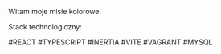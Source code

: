 Witam moje misie kolorowe.

Stack technologiczny:

#REACT
#TYPESCRIPT
#INERTIA
#VITE
#VAGRANT
#MYSQL
